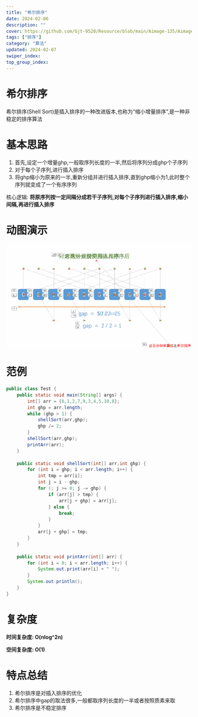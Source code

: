 ```yaml
---
title: "希尔排序"
date: 2024-02-06
description: ""
cover: https://github.com/Gjt-9520/Resource/blob/main/Aimage-135/Aimage56.jpg?raw=true
tags: ["排序"]
category: "算法"
updated: 2024-02-07
swiper_index:
top_group_index:
---
```


# 希尔排序

希尔排序(Shell Sort)是插入排序的一种改进版本,也称为“缩小增量排序”,是一种非稳定的排序算法

# 基本思路

1. 首先,设定一个增量ghp,一般取序列长度的一半,然后将序列分成ghp个子序列
2. 对于每个子序列,进行插入排序
3. 将ghp缩小为原来的一半,重新分组并进行插入排序,直到ghp缩小为1,此时整个序列就变成了一个有序序列

核心逻辑: **将原序列按一定间隔分成若干子序列,对每个子序列进行插入排序,缩小间隔,再进行插入排序**

# 动图演示

![希尔排序](../images/希尔排序.png)

# 范例 

```java
public class Test {
    public static void main(String[] args) {
        int[] arr = {6,1,2,7,9,3,4,5,10,8};
        int ghp = arr.length;
        while (ghp > 1) {
            shellSort(arr,ghp);
            ghp /= 2;
        }
        shellSort(arr,ghp);
        printArr(arr);
    }

    public static void shellSort(int[] arr,int ghp) {
        for (int i = ghp; i < arr.length; i++) {
            int tmp = arr[i];
            int j = i - ghp;
            for (; j >= 0; j -= ghp) {
                if (arr[j] > tmp) {
                    arr[j + ghp] = arr[j];
                } else {
                    break;
                }
            }
            arr[j + ghp] = tmp;
        }
    }
    
    public static void printArr(int[] arr) {
        for (int i = 0; i < arr.length; i++) {
            System.out.print(arr[i] + " ");
        }
        System.out.println();
    }
}
```

# 复杂度

**时间复杂度: O(nlog^2n)**

**空间复杂度: O(1)**

# 特点总结

1. 希尔排序是对插入排序的优化
2. 希尔排序中gap的取法很多,一般都取序列长度的一半或者按照质素来取
3. 希尔排序是不稳定排序 